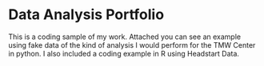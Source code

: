 # Data Analysis Portfolio
This is a coding sample of my work. 
Attached you can see an example using fake data of the kind of analysis I would perform for the TMW Center in python. 
I also included a coding example in R using Headstart Data.
